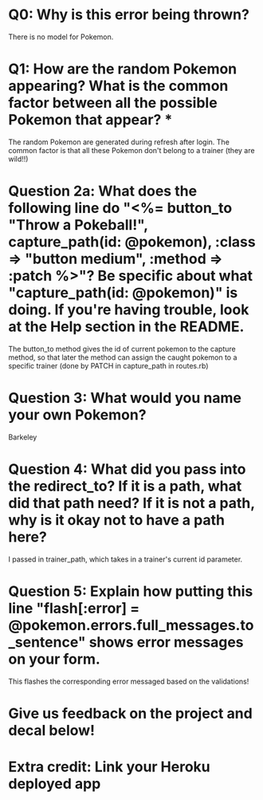 # Q0: Why is this error being thrown?

There is no model for Pokemon.

# Q1: How are the random Pokemon appearing? What is the common factor between all the possible Pokemon that appear? *
The random Pokemon are generated during refresh after login. The common factor is that all these Pokemon don't belong to a trainer (they are wild!!)

# Question 2a: What does the following line do "<%= button_to "Throw a Pokeball!", capture_path(id: @pokemon), :class => "button medium", :method => :patch %>"? Be specific about what "capture_path(id: @pokemon)" is doing. If you're having trouble, look at the Help section in the README.

The button_to method gives the id of current pokemon to the capture method, so that later the method can assign the caught pokemon to a specific trainer (done by PATCH in capture_path in routes.rb)

# Question 3: What would you name your own Pokemon?

Barkeley

# Question 4: What did you pass into the redirect_to? If it is a path, what did that path need? If it is not a path, why is it okay not to have a path here?

I passed in trainer_path, which takes in a trainer's current id parameter.

# Question 5: Explain how putting this line "flash[:error] = @pokemon.errors.full_messages.to_sentence" shows error messages on your form.

This flashes the corresponding error messaged based on the validations!

# Give us feedback on the project and decal below!

# Extra credit: Link your Heroku deployed app
